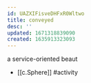 ```yaml
---
id: UAZXIFisveDHFxR0Wltwo
title: conveyed
desc: ''
updated: 1671318839090
created: 1635913323093
---
```





a service-oriented beaut

- [[c.Sphere]] #activity
